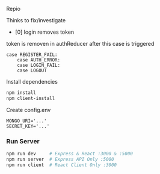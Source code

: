 Repio

Thinks to fix/investigate

- [0] login removes token

token is removen in authReducer after this case is triggered
```
case REGISTER_FAIL:
    case AUTH_ERROR:
    case LOGIN_FAIL:
    case LOGOUT
```


Install dependencies

```bash
npm install
npm client-install
```

Create config.env

```
MONGO_URI='...'
SECRET_KEY='...'
```

### Run Server

```bash
npm run dev     # Express & React :3000 & :5000
npm run server  # Express API Only :5000
npm run client  # React Client Only :3000
```
